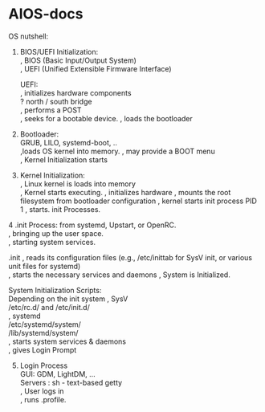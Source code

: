 # AIOS-docs

OS nutshell:  
1. BIOS/UEFI Initialization:  
   , BIOS (Basic Input/Output System)  
   , UEFI (Unified Extensible Firmware Interface)  
  
   UEFI:  
   , initializes hardware components   
     ? north / south bridge   
   , performs a POST  
   , seeks for a bootable device. 
   , loads the bootloader    
  
2. Bootloader:  
   GRUB, LILO, systemd-boot, ..  
  ,loads OS kernel into memory. 
     , may provide a BOOT menu  
  , Kernel Initialization starts   

3. Kernel Initialization:  
  , Linux kernel is loads into memory  
  , Kernel starts executing. 
    , initializes hardware
    , mounts the root filesystem
       from bootloader configuration
  , kernel starts init process PID 1
  , starts. init Processes. 
   
  
4 .init Process:
   from systemd, Upstart, or OpenRC.  
   , bringing up the user space.  
   , starting system services. 
   
  .init 
  , reads its configuration files
    (e.g., /etc/inittab for SysV init, or various unit files for systemd)  
  , starts the necessary services and daemons
  , System is Initialized.
 
  System Initialization Scripts:  
  Depending on the init system
  , SysV  
    /etc/rc.d/ and /etc/init.d/   
  , systemd  
    /etc/systemd/system/  
    /lib/systemd/system/  
  , starts system services & daemons  
  , gives Login Prompt  
   

5. Login Process  
   GUI: GDM, LightDM, ...  
   Servers : sh - text-based getty  
   , User logs in  
   , runs  .profile.  